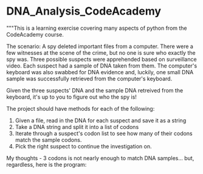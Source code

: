 # DNA_Analysis_CodeAcademy

"""This is a learning exercise covering many aspects of python from the CodeAcademy course.

The scenario:
A spy deleted important files from a computer. There were a few witnesses at the scene of the crime, but no one is sure who exactly the spy was. Three possible suspects were apprehended based on surveillance video. Each suspect had a sample of DNA taken from them. The computer's keyboard was also swabbed for DNA evidence and, luckily, one small DNA sample was successfully retrieved from the computer's keyboard.

Given the three suspects' DNA and the sample DNA retreived from the keyboard, it's up to you to figure out who the spy is!

The project should have methods for each of the following:
1. Given a file, read in the DNA for each suspect and save it as a string
2. Take a DNA string and split it into a list of codons
3. Iterate through a suspect's codon list to see how many of their codons match the sample codons.
4. Pick the right suspect to continue the investigation on. 

My thoughts - 3 codons is not nearly enough to match DNA samples... but, regardless, here is the program: 
